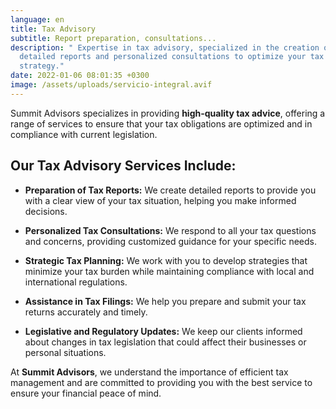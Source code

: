 ```yaml
---
language: en
title: Tax Advisory
subtitle: Report preparation, consultations...
description: " Expertise in tax advisory, specialized in the creation of
  detailed reports and personalized consultations to optimize your tax
  strategy."
date: 2022-01-06 08:01:35 +0300
image: /assets/uploads/servicio-integral.avif
---
```

Summit Advisors specializes in providing **high-quality tax advice**, offering a range of services to ensure that your tax obligations are optimized and in compliance with current legislation.

## **Our Tax Advisory Services Include:**

- **Preparation of Tax Reports:** We create detailed reports to provide you with a clear view of your tax situation, helping you make informed decisions.

- **Personalized Tax Consultations:** We respond to all your tax questions and concerns, providing customized guidance for your specific needs.

- **Strategic Tax Planning:** We work with you to develop strategies that minimize your tax burden while maintaining compliance with local and international regulations.

- **Assistance in Tax Filings:** We help you prepare and submit your tax returns accurately and timely.

- **Legislative and Regulatory Updates:** We keep our clients informed about changes in tax legislation that could affect their businesses or personal situations.

At **Summit Advisors**, we understand the importance of efficient tax management and are committed to providing you with the best service to ensure your financial peace of mind.
